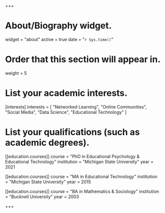 +++
# About/Biography widget.
widget = "about"
active = true
date = "`r Sys.time()`"

# Order that this section will appear in.
weight = 5

# List your academic interests.
[interests]
  interests = [
    "Networked Learning",
    "Online Communities",
    "Social Media",
    "Data Science",
    "Educational Technology"
  ]

# List your qualifications (such as academic degrees).
[[education.courses]]
  course = "PhD in Educational Psychology & Educational Technology"
  institution = "Michigan State University"
  year = 2021

[[education.courses]]
  course = "MA in Educational Technology"
  institution = "Michigan State University"
  year = 2015

[[education.courses]]
  course = "BA in Mathematics & Sociology"
  institution = "Bucknell University"
  year = 2003
 
+++
